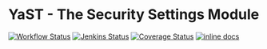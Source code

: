 # YaST - The Security Settings Module #

[![Workflow Status](https://github.com/yast/yast-security/workflows/CI/badge.svg?branch=master)](
https://github.com/yast/yast-security/actions?query=branch%3Amaster)
[![Jenkins Status](https://ci.opensuse.org/buildStatus/icon?job=yast-yast-security-master)](
https://ci.opensuse.org/view/Yast/job/yast-yast-security-master/)
[![Coverage Status](https://img.shields.io/coveralls/yast/yast-security.svg)](https://coveralls.io/r/yast/yast-security?branch=master)
[![inline docs](http://inch-ci.org/github/yast/yast-security.svg?branch=master)](http://inch-ci.org/github/yast/yast-security)
